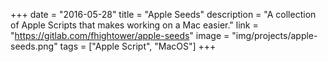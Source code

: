 +++
date = "2016-05-28"
title = "Apple Seeds"
description = "A collection of Apple Scripts that makes working on a Mac easier."
link = "https://gitlab.com/fhightower/apple-seeds"
image = "img/projects/apple-seeds.png"
tags = ["Apple Script", "MacOS"]
+++
